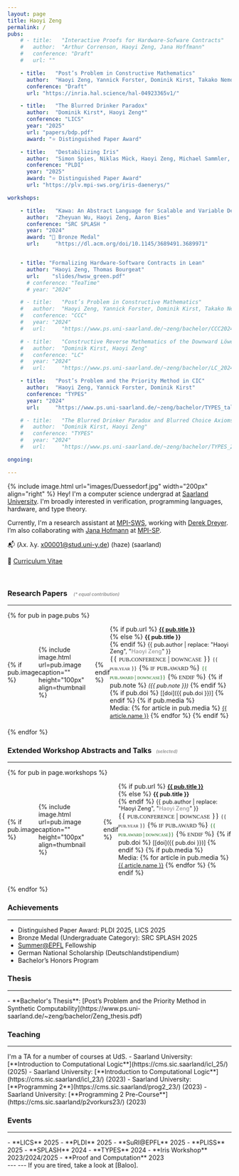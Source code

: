 ```yaml
---
layout: page
title: Haoyi Zeng
permalink: /
pubs:
    # - title:   "Interactive Proofs for Hardware-Sofware Contracts"
    #   author:  "Arthur Correnson, Haoyi Zeng, Jana Hoffmann"
    #   conference: "Draft"
    #   url: ""

    - title:   "Post’s Problem in Constructive Mathematics"
      author:  "Haoyi Zeng, Yannick Forster, Dominik Kirst, Takako Nemoto"
      conference: "Draft"
      url: "https://inria.hal.science/hal-04923365v1/"

    - title:   "The Blurred Drinker Paradox"
      author:  "Dominik Kirst*, Haoyi Zeng*"
      conference: "LICS"
      year: "2025"
      url: "papers/bdp.pdf"
      award: "⭐ Distinguished Paper Award"

    - title:   "Destabilizing Iris"
      author:  "Simon Spies, Niklas Mück, Haoyi Zeng, Michael Sammler, Andrea Lattuada, Peter Müller, Derek Dreyer"
      conference: "PLDI"
      year: "2025"
      award: "⭐ Distinguished Paper Award"
      url: "https://plv.mpi-sws.org/iris-daenerys/"

workshops:

    - title:   "Kawa: An Abstract Language for Scalable and Variable Detection of Spectre Vulnerabilities"
      author:  "Zheyuan Wu, Haoyi Zeng, Aaron Bies"
      conference: "SRC SPLASH "
      year: "2024"
      award: "🥉 Bronze Medal"
      url:     "https://dl.acm.org/doi/10.1145/3689491.3689971"


    - title: "Formalizing Hardware-Software Contracts in Lean"
      author: "Haoyi Zeng, Thomas Bourgeat"
      url:    "slides/hwsw_green.pdf"
      # conference: "TeaTime"
      # year: "2024"

    # - title:   "Post’s Problem in Constructive Mathematics"
    #   author:  "Haoyi Zeng, Yannick Forster, Dominik Kirst, Takako Nemoto"
    #   conference: "CCC"
    #   year: "2024"
    #   url:     "https://www.ps.uni-saarland.de/~zeng/bachelor/CCC2024_Post.pdf"

    # - title:   "Constructive Reverse Mathematics of the Downward Löwenheim-Skolem Theorem"
    #   author:  "Dominik Kirst, Haoyi Zeng"
    #   conference: "LC"
    #   year: "2024"
    #   url:     "https://www.ps.uni-saarland.de/~zeng/bachelor/LC_2024_LS.pdf"

    - title:   "Post’s Problem and the Priority Method in CIC"
      author:  "Haoyi Zeng, Yannick Forster, Dominik Kirst"
      conference: "TYPES"
      year: "2024"
      url:     "https://www.ps.uni-saarland.de/~zeng/bachelor/TYPES_talk.pdf"

    # - title:   "The Blurred Drinker Paradox and Blurred Choice Axioms for the Downward Löwenheim-Skolem Theorem"
    #   author:  "Dominik Kirst, Haoyi Zeng"
    #   conference: "TYPES"
    #   year: "2024"
    #   url:     "https://www.ps.uni-saarland.de/~zeng/bachelor/TYPES_2024_LS.pdf"

ongoing:

---
```


{% include image.html url="images/Duessedorf.jpg" width="200px" align="right" %}
Hey! I'm a computer science undergrad at [Saarland University](https://saarland-informatics-campus.de/en/). I'm broadly interested in verification, programming languages, hardware, and type theory.

Currently, I'm a research assistant at [MPI-SWS](https://www.mpi-sws.org/), working with [Derek Dreyer](https://people.mpi-sws.org/~dreyer/research.html). I’m also collaborating with [Jana Hofmann](https://janahofmann.github.io/) at [MPI-SP](https://www.mpi-sp.org/).

<!-- Previously, I did a summer internship at [EPFL](https://www.epfl.ch/en/) with [Thomas Bourgeat](https://people.csail.mit.edu/bthom/), and during my bachelor's, I’ve also worked with [Dominik Kirst](https://www.ps.uni-saarland.de/~kirst/) and [Yannick Forster](https://yforster.de/) at [Inria](https://www.inria.fr/en), and with [Jan Reineke](https://embedded.cs.uni-saarland.de/reineke.php) at [Saarland University](https://saarland-informatics-campus.de/en/). -->

<!-- **Email:** (λx. λy. x00001@stud.uni-y.de) (haze) (saarland) -->
📬 (λx. λy. x00001@stud.uni-y.de) (haze) (saarland)

📝 [Curriculum Vitae](CV/Haoyi_CV.pdf)

<br>


<!-- ### Publications -->
<!-- ### Research Papers
{% for pub in page.pubs %}
<div style="display: flex; align-items: center; margin-bottom: 20px;">
  {% if pub.image %}
    <div style="margin-right: 20px;">
      {% include image.html url=pub.image caption="" height="100px" align=thumbnail %}
    </div>
  {% endif %}
  <div>
    {% if pub.url %}
      <strong><a href="{% if pub.internal %}{{pub.url | prepend: site.baseurl}}{% else %}{{pub.url}}{% endif %}">{{ pub.title }}</a></strong><br />
    {% else %}
      <strong>{{ pub.title }}</strong><br />
    {% endif %}
    {{ pub.author }}<br />
    <i>{{ pub.conference }}</i><br />
    {% if pub.note %} <i>({{ pub.note }})</i> {% endif %} <i>{{ pub.year }}</i>
    {% if pub.doi %} [[doi]({{ pub.doi }})] {% endif %}
    {% if pub.media %}
      <br />Media: 
      {% for article in pub.media %}
        <a href="{{ article.url }}" target="_blank">{{ article.name }}</a>
      {% endfor %}
    {% endif %}
  </div>
</div>
{% endfor %} -->

<!-- ---
### Research Papers -->
<!-- ### <span class="title-style">Research Papers </span> -->
### <span class="title-style">Research Papers</span> <span style="font-size: 0.6em;color: #999; margin-left: 10px;"><i>(* equal contribution)</i></span>

<hr class="title-line">

<!-- ### <span style="color: silver;">Research Papers</span> -->

{% for pub in page.pubs %}
<div style="display: flex; align-items: center; margin-bottom: 20px;">
  {% if pub.image %}
    <div style="margin-right: 20px;">
      {% include image.html url=pub.image caption="" height="100px" align=thumbnail %}
    </div>
  {% endif %}
  <div>
    {% if pub.url %}
      <strong style="font-size: 0.9em;"><a href="{% if pub.internal %}{{pub.url | prepend: site.baseurl}}{% else %}{{pub.url}}{% endif %}">{{ pub.title }}</a></strong><br />
    {% else %}
      <strong style="font-size: 0.9em;">{{ pub.title }}</strong><br />
    {% endif %}
    <span style="font-size: 0.9em;">{{ pub.author | replace: "Haoyi Zeng", "<span style='font-weight: 500; color: #999; '>Haoyi Zeng</span>" }}</span><br />
    <span style="font-family: Georgia, serif; font-variant: small-caps; font-size: 1.2em;">
      {{ pub.conference | downcase }}
      <span style="font-size: 0.75em;"> {{ pub.year }}</span>
      {% if pub.award %}
      <span style="font-size: 0.75em; color: #0a5c0a"> {{ pub.award | downcase}}</span>
      {% endif %}
    </span>
    {% if pub.note %} <i style="font-size: 0.9em;">({{ pub.note }})</i> {% endif %} 
    {% if pub.doi %} 
      <span style="font-size: 0.9em;">[[doi]({{ pub.doi }})]</span> 
    {% endif %}
    {% if pub.media %}
      <br />Media: 
      {% for article in pub.media %}
        <a href="{{ article.url }}" target="_blank" style="font-size: 0.9em;">{{ article.name }}</a>
      {% endfor %}
    {% endif %}
  </div>
</div>
{% endfor %}


<!-- <button onclick="togglePubDetails()">Show Publications</button>

<div id="pub-details" style="display:none; margin-top: 10px;">
  {% for pub in page.pubs %}
  <div style="display: flex; align-items: center; margin-bottom: 20px;">
    {% if pub.image %}
      <div style="margin-right: 20px;">
        {% include image.html url=pub.image caption="" height="100px" align=thumbnail %}
      </div>
    {% endif %}
    <div>
      <strong><a href="{% if pub.internal %}{{pub.url | prepend: site.baseurl}}{% else %}{{pub.url}}{% endif %}">{{ pub.title }}</a></strong><br />
      {{ pub.author }}<br />
      <i>{{ pub.journal }}</i><br />
      {% if pub.note %} <i>({{ pub.note }})</i> {% endif %} <i>{{ pub.year }}</i>
      {% if pub.doi %} [[doi]({{ pub.doi }})] {% endif %}
      {% if pub.media %}
        <br />Media: 
        {% for article in pub.media %}
          <a href="{{ article.url }}" target="_blank">{{ article.name }}</a>
        {% endfor %}
      {% endif %}
    </div>
  </div>
  {% endfor %}
</div>

<script>
  // Function to toggle the visibility of the publication details
  function togglePubDetails() {
    var pubDetails = document.getElementById('pub-details');
    if (pubDetails.style.display === "none") {
      pubDetails.style.display = "block";
    } else {
      pubDetails.style.display = "none";
    }
  }
</script> -->

<!-- ----
### Extended Workshop Abstracts -->

### <span class="title-style">Extended Workshop Abstracts and Talks<span style="font-size: 0.6em;color: #999; margin-left: 10px;"><i>(selected)</i></span>
<hr class="title-line">

{% for pub in page.workshops %}
<div style="display: flex; align-items: center; margin-bottom: 20px;">
  {% if pub.image %}
    <div style="margin-right: 20px;">
      {% include image.html url=pub.image caption="" height="100px" align=thumbnail %}
    </div>
  {% endif %}
  <div>
    {% if pub.url %}
      <strong style="font-size: 0.9em;"><a href="{% if pub.internal %}{{pub.url | prepend: site.baseurl}}{% else %}{{pub.url}}{% endif %}">{{ pub.title }}</a></strong><br />
    {% else %}
      <strong style="font-size: 0.9em;">{{ pub.title }}</strong><br />
    {% endif %}
    <span style="font-size: 0.9em;">{{ pub.author | replace: "Haoyi Zeng", "<span style='font-weight: 500; color: #999; '>Haoyi Zeng</span>" }}</span><br />
    <span style="font-family: Georgia, serif; font-variant: small-caps; font-size: 1.2em;">
      {{ pub.conference | downcase }}
      <span style="font-size: 0.75em;"> {{ pub.year }}</span>
      {% if pub.award %}
      <span style="font-size: 0.75em; color: #0a5c0a"> {{ pub.award | downcase}}</span>
      {% endif %}
    </span>
    {% if pub.doi %} 
      <span style="font-size: 0.9em;">[[doi]({{ pub.doi }})]</span> 
    {% endif %}
    {% if pub.media %}
      <br />Media: 
      {% for article in pub.media %}
        <a href="{{ article.url }}" target="_blank" style="font-size: 0.9em;">{{ article.name }}</a>
      {% endfor %}
    {% endif %}
  </div>
</div>
{% endfor %}



<!-- ---
### Achievements -->

### <span class="title-style">Achievements</span>
<hr class="title-line">

- Distinguished Paper Award: PLDI 2025, LICS 2025
- Bronze Medal (Undergraduate Category): SRC SPLASH 2025
- [Summer@EPFL](https://summer.epfl.ch/) Fellowship
- German National Scholarship (Deutschlandstipendium)
- Bachelor’s Honors Program 

<!-- ---
### Thesis -->
### <span class="title-style">Thesis</span>
<hr class="title-line">
- **Bachelor's Thesis**:
  [Post’s Problem and the Priority Method in Synthetic Computability](https://www.ps.uni-saarland.de/~zeng/bachelor/Zeng_thesis.pdf)

<!-- ---
### Teaching -->

### <span class="title-style">Teaching</span>
<hr class="title-line">
I'm a TA for a number of courses at UdS.
- Saarland University: [**Introduction to Computational Logic**](https://cms.sic.saarland/icl_25/) (2025)
- Saarland University: [**Introduction to Computational Logic**](https://cms.sic.saarland/icl_23/) (2023)
- Saarland University: [**Programming 2**](https://cms.sic.saarland/prog2_23/) (2023)
- Saarland University: [**Programming 2 Pre-Course**](https://cms.sic.saarland/p2vorkurs23/) (2023)

<!-- ---
### Events -->

### <span class="title-style">Events</span>
<hr class="title-line">
- **LICS** 2025
- **PLDI** 2025
- **SuRI@EPFL** 2025
- **PLISS** 2025
- **SPLASH** 2024 
- **TYPES** 2024
- **Iris Workshop** 2023/2024/2025
- **Proof and Computation** 2023

<br>
---
---
If you are tired, take a look at [Baloo].

[Saarland University]: https://saarland-informatics-campus.de/
[Baloo]: https://zheyuanwu.github.io/baloo.html
